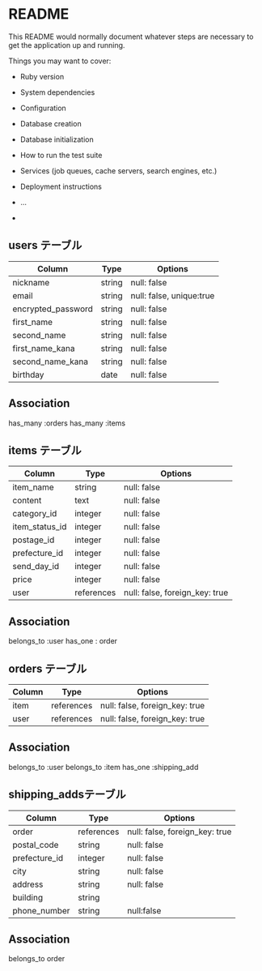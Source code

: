# README

This README would normally document whatever steps are necessary to get the
application up and running.

Things you may want to cover:

* Ruby version

* System dependencies

* Configuration

* Database creation

* Database initialization

* How to run the test suite

* Services (job queues, cache servers, search engines, etc.)

* Deployment instructions

* ...
+



## users テーブル

| Column             | Type   | Options                 |
| ------------------ | ------ | ----------------------- |
| nickname           | string | null: false             |
| email              | string | null: false, unique:true|
| encrypted_password | string | null: false             |
| first_name         | string | null: false             |
| second_name        | string | null: false             |
| first_name_kana    | string | null: false             |
| second_name_kana   | string | null: false             |
| birthday           | date   | null: false             |
## Association
has_many :orders
has_many :items


## items テーブル

| Column          | Type       | Options     |
| --------------- | ---------- | ----------- |
| item_name       | string     | null: false |
| content         | text       | null: false |
| category_id     | integer    | null: false |
| item_status_id  | integer    | null: false |
| postage_id      | integer    | null: false |
| prefecture_id   | integer    | null: false |
| send_day_id     | integer    | null: false |
| price           | integer    | null: false |
| user            | references | null: false, foreign_key: true|
## Association
belongs_to :user
has_one : order



##  orders テーブル

| Column     | Type       | Options                       |
| ---------- | ---------- | -----------                   |
| item       | references | null: false, foreign_key: true|
| user       | references | null: false, foreign_key: true|
## Association
belongs_to :user
belongs_to :item
has_one :shipping_add



## shipping_addsテーブル
| Column          | Type       | Options     |
| --------------- | ---------- | ----------- |
| order           | references | null: false, foreign_key: true|
| postal_code     | string     | null: false |
| prefecture_id   | integer    | null: false |
| city            | string     | null: false |
| address         | string     | null: false |
| building        | string     |             |
| phone_number    | string     | null:false  |
## Association
belongs_to order
